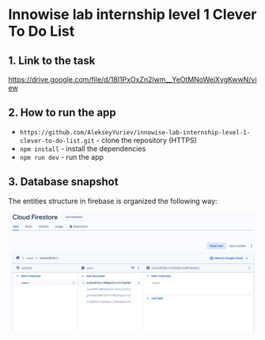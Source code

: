 <h1>Innowise lab internship level 1 Clever To Do List</h1>

<h2>1. Link to the task</h2>

https://drive.google.com/file/d/18I1PxOxZn2lwm__YeOtMNoWeiXygKwwN/view

<h2>2. How to run the app</h2>

- `https://github.com/AlekseyYuriev/innowise-lab-internship-level-1-clever-to-do-list.git` - clone the repository (HTTPS)
- `npm install` - install the dependencies
- `npm run dev` - run the app

<h2>3. Database snapshot</h2>
The entities structure in firebase is organized the following way:

![alt text](image.png)
